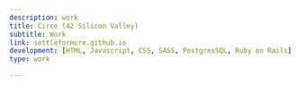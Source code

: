 ```yaml
---
description: work
title: Circe (42 Silicon Valley)
subtitle: Work
link: settleformore.github.io
development: [HTML, Javascript, CSS, SASS, PostgresSQL, Ruby on Rails]
type: work

---
```




